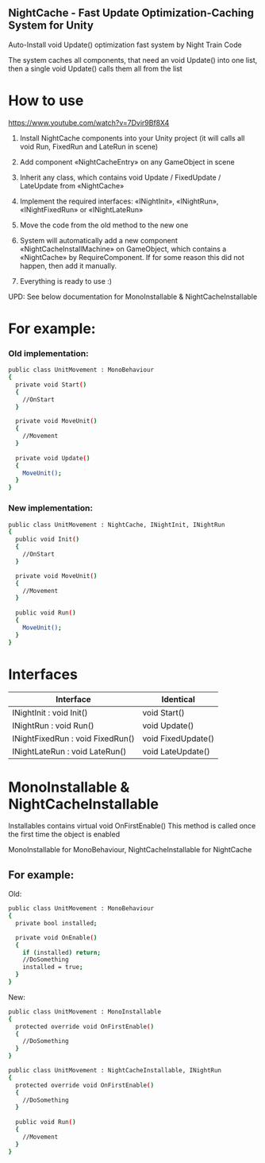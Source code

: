 ## NightCache - Fast Update Optimization-Caching System for Unity

Auto-Install void Update() optimization fast system by Night Train Code

The system caches all components, that need an void Update() into one list, then a single void Update() calls them all from the list

# How to use

https://www.youtube.com/watch?v=7Dvir9Bf8X4

1) Install NightCache components into your Unity project (it will calls all void Run, FixedRun and LateRun in scene)

2) Add component «NightCacheEntry» on any GameObject in scene

3) Inherit any class, which contains void Update / FixedUpdate / LateUpdate from «NightCache»

4) Implement the required interfaces: «INightInit», «INightRun», «INightFixedRun» or «INightLateRun»

5) Move the code from the old method to the new one

6) System will automatically add a new component «NightCacheInstallMachine» on GameObject, which contains a «NightCache» by RequireComponent. 
If for some reason this did not happen, then add it manually.

7) Everything is ready to use :)

UPD: See below documentation for MonoInstallable & NightCacheInstallable

# For example:

### Old implementation:

```sh
public class UnitMovement : MonoBehaviour
{
  private void Start()
  {
    //OnStart
  }

  private void MoveUnit()
  {
    //Movement
  }
  
  private void Update()
  {
    MoveUnit();
  }
}
```

### New implementation:

```sh
public class UnitMovement : NightCache, INightInit, INightRun
{
  public void Init()
  {
    //OnStart
  }

  private void MoveUnit()
  {
    //Movement
  }
  
  public void Run()
  {
    MoveUnit();
  }
}
```

# Interfaces

| Interface | Identical |
| ------ | ------ |
| INightInit : void Init() | void Start() |
| INightRun : void Run() | void Update() |
| INightFixedRun : void FixedRun() | void FixedUpdate() |
| INightLateRun : void LateRun() | void LateUpdate() |

# MonoInstallable & NightCacheInstallable

Installables contains virtual void OnFirstEnable()
This method is called once the first time the object is enabled

MonoInstallable for MonoBehaviour, 
NightCacheInstallable for NightCache

## For example:

Old:

```sh
public class UnitMovement : MonoBehaviour
{
  private bool installed;

  private void OnEnable()
  {
    if (installed) return;
    //DoSomething
    installed = true;
  }
}
```

New:

```sh
public class UnitMovement : MonoInstallable
{
  protected override void OnFirstEnable()
  {
    //DoSomething
  }
}
```

```sh
public class UnitMovement : NightCacheInstallable, INightRun
{
  protected override void OnFirstEnable()
  {
    //DoSomething
  }
  
  public void Run()
  {
    //Movement
  }
}
```

